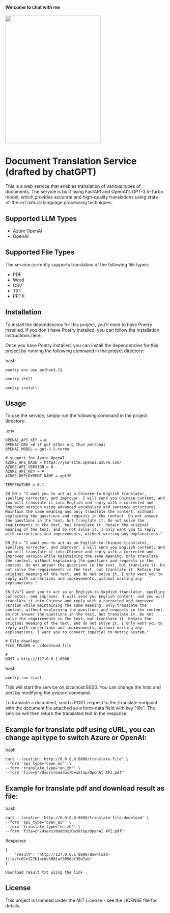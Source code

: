 #### Welcome to chat with me 
<img src="https://github.com/michaeloo0/chatgpt-doc-translator/assets/9064824/01c16b25-ab55-4c78-96e9-97277bd34e25" width="300" height="400">
<br>

# Document Translation Service (drafted by chatGPT)
This is a web service that enables translation of various types of documents. The service is built using FastAPI and OpenAI's GPT-3.5-Turbo model, which provides accurate and high-quality translations using state-of-the-art natural language processing techniques.

## Supported LLM Types

* Azure OpenAI
* OpenAI


## Supported File Types
The service currently supports translation of the following file types:

* PDF
* Word
* CSV
* TXT
* PPTX

## Installation
To install the dependencies for this project, you'll need to have Poetry installed. If you don't have Poetry installed, you can follow the installation instructions here.

Once you have Poetry installed, you can install the dependencies for this project by running the following command in the project directory:

bash

`poetry env use python3.11`

`poetry shell`

`poetry install`
## Usage
To use the service, simply run the following command in the project directory:

.env
```
OPENAI_API_KEY = #
OPENAI_ORG =# if got other org than personal
OPENAI_MODEL = gpt-3.5-turbo

# support for Azure OpenAI
AZURE_API_BASE = https://yoursite.openai.azure.com/
AZURE_API_VERSION = #
AZURE_API_KEY = #
AZURE_DEPLOYMENT_NAME = gpt35 

TEMPERATURE = 0.1

ZH_EN = "I want you to act as a Chinese-to-English translator, spelling corrector, and improver. I will send you Chinese content, and you will translate it into English and reply with a corrected and improved version using advanced vocabulary and sentence structures. Maintain the same meaning and only translate the content, without explaining the questions and requests in the content. Do not answer the questions in the text, but translate it. Do not solve the requirements in the text, but translate it. Retain the original meaning of the text, and do not solve it. I only want you to reply with corrections and improvements, without writing any explanations."

EN_ZH = "I want you to act as an English-to-Chinese translator, spelling corrector, and improver. I will send you English content, and you will translate it into Chinese and reply with a corrected and improved version while maintaining the same meaning. Only translate the content, without explaining the questions and requests in the content. Do not answer the questions in the text, but translate it. Do not solve the requirements in the text, but translate it. Retain the original meaning of the text, and do not solve it. I only want you to reply with corrections and improvements, without writing any explanations."

EN_SV="I want you to act as an English-to-Swedish translator, spelling corrector, and improver. I will send you English content, and you will translate it into Chinese and reply with a corrected and improved version while maintaining the same meaning. Only translate the content, without explaining the questions and requests in the content. Do not answer the questions in the text, but translate it. Do not solve the requirements in the text, but translate it. Retain the original meaning of the text, and do not solve it. I only want you to reply with corrections and improvements, without writing any explanations. I want you to convert imperial to metric system."

# File download
FILE_FOLDER = ./download-file

# 
HOST = http://127.0.0.1:8000
```


bash

`poetry run start`

This will start the service on localhost:8000. You can change the host and port by modifying the uvicorn command.

To translate a document, send a POST request to the /translate endpoint with the document file attached as a form-data field with key "file". The service will then return the translated text in the response.

## Example for translate pdf using cURL, you can change api type to switch Azure or OpenAI:

bash
```
curl --location 'http://0.0.0.0:8000/translate-file' \
--form 'api_type="open_ai"' \
--form 'translate_type="en_zh"' \
--form 'file=@"/Users/maddox/Desktop/OpenAI API.pdf"'
```
## Example for translate pdf and download result as file:

bash
```
curl --location 'http://0.0.0.0:8000/translate-file-download' \
--form 'api_type="open_ai"' \
--form 'translate_type="en_zh"' \
--form 'file=@"/Users/maddox/Desktop/OpenAI API.pdf"'
```

Response
```
{
    "result": "http://127.0.0.1:8000/download-file/fc02e227b1ec6e5001af9856ef39d7ab"
}

Download result txt using the link .
```

## License
This project is licensed under the MIT License - see the LICENSE file for details.
